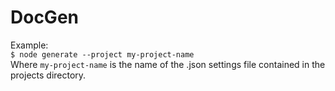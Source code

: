 # DocGen

Example:  
`$ node generate --project my-project-name`  
Where `my-project-name` is the name of the .json settings file contained in the projects directory.
